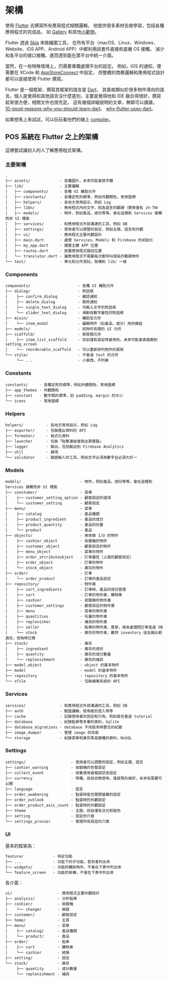 # 架構

使用 [Flutter](https://flutter.dev) 去撰寫所有應用程式相關邏輯，
他提供很多素材去做學習，包括各種應用程式的完成品，
如 [Gallery](https://github.com/flutter/gallery) 和其他[小範例](https://github.com/flutter/samples)。

Flutter 透過 [Skia](https://skia.org) 來做繪圖工具，
在所有平台（macOS、Linux、Windows、Website、iOS APP、Android APP）中都利用該套件直接和底層 OS 接觸，
減少和各平台的接口接觸，進而達到能在眾平台中統一介面。

當然，在一些特殊情境上，仍需要單獨處理平台的設定。
例如，iOS 的通知，便需要在 XCode 和 [AppStoreConnect](http://appstoreconnect.apple.com) 中設定。
但整體的商務邏輯和應用程式設計都可以直接使用 Flutter 撰寫。

Flutter 是一個框架，撰寫其框架的語言是 [Dart](https://dart.dev)，
其風格類似於很多物件導向的語言。個人是覺得和其他語言沒什麼差別，主要是覺得他和 IDE 融合得很好，撰寫起來很方便，相關文件也很充足。
這有幾個詳細說明的文章，無聊可以讀讀，
[10-good-reasons-why-you-should-learn-dart](https://medium.com/hackernoon/10-good-reasons-why-you-should-learn-dart-4b257708a332)、
[why-flutter-uses-dart](https://hackernoon.com/why-flutter-uses-dart-dd635a054ebf)。

如果想馬上來試試，可以玩玩看他們的線上 [compiler](https://dartpad.dev/?null_safety=true)。

## POS 系統在 Flutter 之上的架構

這裡嘗試讓初入的人了解應用程式架構。

### 主要架構

```text
.
├── assets/             - 各種圖片，未來可能會放字體
├── lib/                - 主要邏輯
│   ├── components/     - 各種 UI 輔助元件
│   ├── constants/      - 各種定死的標準，例如外觀顏色，常用圖標
│   ├── helpers/        - 各地方常用函示，例如 Log
│   ├── l10n/           - 應用程式內的文字，和各語言的翻譯（實質僅有 zh-TW）
│   ├── models/         - 物件，例如產品、成份等等。會在這裡和 Services 接觸而非 UI 裡面
│   ├── services/       - 和應用程式外部溝通的工具，例如 DB
│   ├── settings/       - 使用者可以調整的設定，例如主題、語言和外觀
│   ├── ui/             - 應用程式主要外觀設計
│   ├── main.dart       - 處理 Services、Models 和 Firebase 的初始化
│   ├── my_app.dart     - 建置主體 APP 位置
│   ├── routes.dart     - 放置應用程式路徑位置
│   └── translator.dart - 讓應用程式不需要每次都呼叫很長的翻譯物件
└── test/               - 單元和元件測試，架構和 lib/ 一樣
```

### Components

```text
components/                     - 各種 UI 輔助元件
├── dialog/                     - 對話框
│    ├── confirm_dialog         - 確認通知
│    ├── delete_dialog          - 刪除通知
│    ├── single_text_dialog     - 可輸入文字的對話框
│    └── slider_text_dialog     - 滑動有數字屬性的對話框
├── mixin/                      - 輔助型元件
│    └── item_modal             - 編輯物件（如產品、成分）用的模組
├── models/                     - 和物件有關的 UI 元件
├── scaffold/                   - 框架類元件
│    ├── item_list_scaffold     - 目前僅有設定時會用到，未來可能會直接搬到 setting_screen
│    └── reorderable_scaffold   - 可以重新排列物件的框架
└── style/                      - 不會過 test 的元件
     └── ...                    - 小東西，不列舉
```

### Constants

```text
constants/     - 各種定死的標準，例如外觀顏色，常用圖標
├── app_themes - 外觀顏色
├── constant   - 數字類的標準，如 padding、margin 的大小
└── icons      - 常用圖標
```

### Helpers

```text
helpers/          - 各地方常用函示，例如 Log
├── exporter/     - 包裝匯出資料的 API
├── formater/     - 格式化資料
├── launcher      - 包裝「點擊連結會跳出瀏覽器」
├── logger        - 輸出，包括輸出到 Firebase Analytics
├── util          - 雜項
└── validator     - 驗證輸入的工具，例如文字必須為數字且必須大於一
```

### Models

```text
models/                          - 物件，例如產品、成份等等。會在這裡和 Services 接觸而非 UI 裡面
├── constumer/                   - 菜單
│    ├── customer_setting_option - 顧客設定的選項
│    └── customer_setting        - 顧客設定
├── menu/                        - 菜單
│    ├── catalog                 - 產品種類
│    ├── product_ingredient      - 產品的成分
│    ├── product_quantity        - 產品的份量
│    └── product                 - 產品
├── objects/                     - 用來做 I/O 的物件
│    ├── cashier_object          - 收銀機的物件
│    ├── customer_object         - 顧客設定的物件
│    ├── menu_object             - 菜單的物件
│    ├── order_attributeobject   - 訂單屬性（上面的顧客設定）
│    ├── order_object            - 訂單的物件
│    └── stock_object            - 庫存的物件
├── order/                       - 訂單
│    └── order_product           - 訂單的產品設定
├── repository/                  - 物件庫
│    ├── cart_ingredients        - 訂單時，產品的成份管理
│    ├── cart                    - 訂單的物件庫，購物車
│    ├── cashier                 - 收銀機的物件庫
│    ├── customer_settings       - 顧客設定的物件庫
│    ├── menu                    - 菜單的物件庫
│    ├── quantities              - 份量的物件庫
│    ├── replenisher             - 補貨的物件庫
│    ├── seller                  - 點單的物件庫，賣家，用來處理把訂單丟進 DB
│    └── stock                   - 庫存的物件庫，雖然 inventory 這名稱比較適合，但為時已晚
├── stock/                       - 庫存
│    ├── ingredient              - 庫存的成份
│    ├── quantity                - 庫存的成分數量
│    └── replenishment           - 庫存的補貨
├── model_object                 - object 的基本物件
├── model                        - model 的基本物件
├── repository                   - repository 的基本物件
└── xfile                        - 包裝檔案系統的 API
```

### Services

```text
services/               - 和應用程式外部溝通的工具，例如 DB
├── auth                - 驗證邏輯，使用者的登入等等
├── cache               - 記錄使用者的設定和行為，例如是否看過 tutorial
├── database            - 紀錄點單等多筆的資料，Sqlite
├── database_migrations - database 不同版本時整合的紀錄
├── image_dumper        - 管理 image 的存取
└── storage             - 紀錄菜單和庫存等高變種的資料，NoSQL
```

### Settings

```text
settings/                    - 使用者可以調整的設定，例如主題、語言
├── cashier_warning          - 收銀機的告警設定
├── collect_event            - 收集使用者錯誤訊息設定
├── currency                 - 幣種，目前尚無使用，僅是預先做好，未來有需要可以開
├── language                 - 語言
├── order_awakening          - 點餐時是否關閉螢幕的設定
├── order_outlook            - 點餐時的外觀設定
├── order_product_axis_count - 點餐時的外觀設定
├── theme                    - 主題，目前僅有日光和暗色
├── setting                  - 設定的介面
└── settings_provier         - 管理所有設定的介面
```

### UI

基本的框架為：

```text
feature/             - 特定功能
├── ...              - 功能下的子功能，若有會列出來
├── widgets/         - 功能的輔助物件，不會在下表中列出來
└── feature_screen   - 功能的架構，不會在下表中列出來
```

各介面：

```text
ui/                    - 應用程式主要外觀設計
├── analysis/          - 分析點單
├── cashier/           - 收銀機
│    └── changer       - 換錢
├── customer/          - 顧客設定
├── home/              - 主頁
├── menu/              - 菜單
│    ├── catalog/      - 產品種類
│    └── product/      - 產品
├── order/             - 點單
│    ├── cart          - 購物車
│    └── cashier       - 結帳
├── setting/           - 設定
└── stock/             - 庫存
     ├── quantity      - 成分數量
     └── replenishment - 補貨
```

